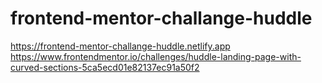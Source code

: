 # frontend-mentor-challange-huddle
https://frontend-mentor-challange-huddle.netlify.app <br>
https://www.frontendmentor.io/challenges/huddle-landing-page-with-curved-sections-5ca5ecd01e82137ec91a50f2
